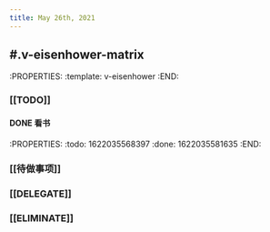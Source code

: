 ```yaml
---
title: May 26th, 2021
---
```


## #.v-eisenhower-matrix
:PROPERTIES:
:template: v-eisenhower
:END:
### [[TODO]]
#### DONE 看书
:PROPERTIES:
:todo: 1622035568397
:done: 1622035581635
:END:
####
####
### [[待做事项]]
####
####
####
### [[DELEGATE]]
####
####
####
### [[ELIMINATE]]
####
####
####
